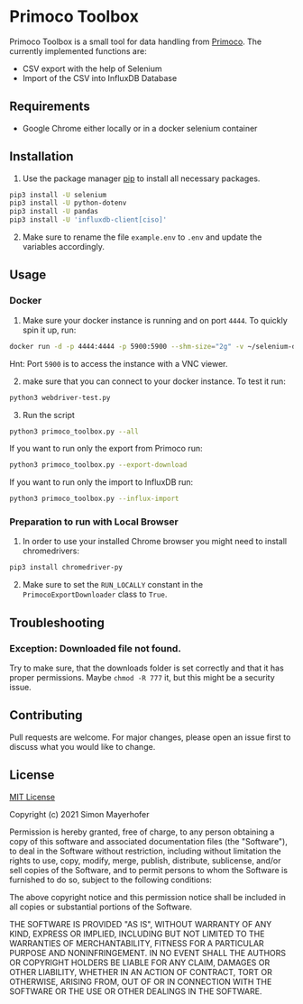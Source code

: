 # Primoco Toolbox

Primoco Toolbox is a small tool for data handling from [Primoco](https://primoco.me/en/).
The currently implemented functions are:
- CSV export with the help of Selenium
- Import of the CSV into InfluxDB Database

## Requirements
- Google Chrome either locally or in a docker selenium container

## Installation

1. Use the package manager [pip](https://pip.pypa.io/en/stable/) to install all necessary packages.

```bash
pip3 install -U selenium
pip3 install -U python-dotenv
pip3 install -U pandas
pip3 install -U 'influxdb-client[ciso]'
```

2. Make sure to rename the file `example.env` to `.env` and update the variables accordingly.


## Usage

### Docker
1. Make sure your docker instance is running and on port `4444`. To quickly spin it up, run:
```bash
docker run -d -p 4444:4444 -p 5900:5900 --shm-size="2g" -v ~/selenium-downloads:/home/seluser/Downloads selenium/standalone-chrome:latest
```
Hnt: Port `5900` is to access the instance with a VNC viewer.

2. make sure that you can connect to your docker instance. To test it run:
```bash
python3 webdriver-test.py
```
3. Run the script
```bash
python3 primoco_toolbox.py --all
```

If you want to run only the export from Primoco run:
```bash
python3 primoco_toolbox.py --export-download
```

If you want to run only the import to InfluxDB run:
```bash
python3 primoco_toolbox.py --influx-import
```


### Preparation to run with Local Browser

1. In order to use your installed Chrome browser you might need to install chromedrivers:
```bash
pip3 install chromedriver-py
```
2. Make sure to set the `RUN_LOCALLY` constant in the `PrimocoExportDownloader` class to `True`.

## Troubleshooting

### Exception: Downloaded file not found.
Try to make sure, that the downloads folder is set correctly and that it has proper permissions.
Maybe `chmod -R 777` it, but this might be a security issue.

## Contributing
Pull requests are welcome. For major changes, please open an issue first to discuss what you would like to change.

## License
[MIT License](https://choosealicense.com/licenses/mit/)

Copyright (c) 2021 Simon Mayerhofer

Permission is hereby granted, free of charge, to any person obtaining a copy
of this software and associated documentation files (the "Software"), to deal
in the Software without restriction, including without limitation the rights
to use, copy, modify, merge, publish, distribute, sublicense, and/or sell
copies of the Software, and to permit persons to whom the Software is
furnished to do so, subject to the following conditions:

The above copyright notice and this permission notice shall be included in all
copies or substantial portions of the Software.

THE SOFTWARE IS PROVIDED "AS IS", WITHOUT WARRANTY OF ANY KIND, EXPRESS OR
IMPLIED, INCLUDING BUT NOT LIMITED TO THE WARRANTIES OF MERCHANTABILITY,
FITNESS FOR A PARTICULAR PURPOSE AND NONINFRINGEMENT. IN NO EVENT SHALL THE
AUTHORS OR COPYRIGHT HOLDERS BE LIABLE FOR ANY CLAIM, DAMAGES OR OTHER
LIABILITY, WHETHER IN AN ACTION OF CONTRACT, TORT OR OTHERWISE, ARISING FROM,
OUT OF OR IN CONNECTION WITH THE SOFTWARE OR THE USE OR OTHER DEALINGS IN THE
SOFTWARE.